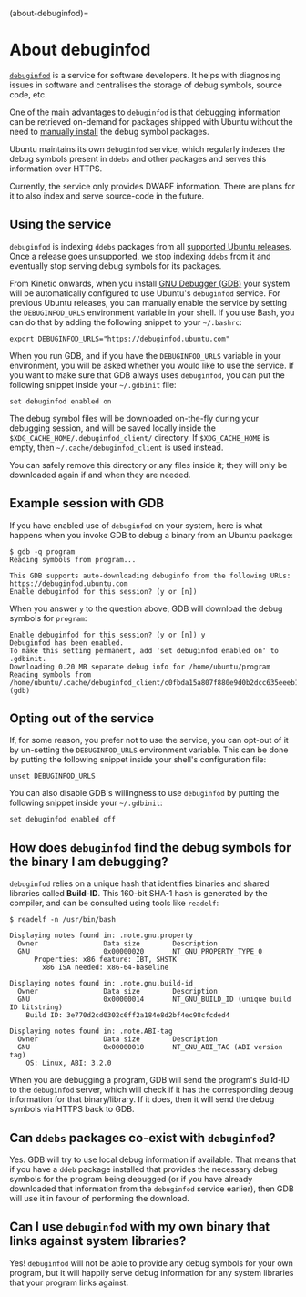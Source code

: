 (about-debuginfod)=
# About debuginfod

[`debuginfod`](https://sourceware.org/elfutils/Debuginfod.html) is a service for software developers. It helps with diagnosing issues in software and centralises the storage of debug symbols, source code, etc.

One of the main advantages to `debuginfod` is that debugging information can be retrieved on-demand for packages shipped with Ubuntu without the need to [manually install](debug-symbol-packages.md) the debug symbol packages.

Ubuntu maintains its own `debuginfod` service, which regularly indexes the debug symbols present in `ddebs` and other packages and serves this information over HTTPS.

Currently, the service only provides DWARF information. There are plans for it to also index and serve source-code in the future.

## Using the service

`debuginfod` is indexing `ddebs` packages from all [supported Ubuntu releases](https://releases.ubuntu.com/).  Once a release goes unsupported, we stop indexing `ddebs` from it and eventually stop serving debug symbols for its packages.

From Kinetic onwards, when you install [GNU Debugger (GDB)](https://www.sourceware.org/gdb/) your system will be automatically configured to use Ubuntu's `debuginfod` service.  For previous Ubuntu releases, you can manually enable the service by setting the `DEBUGINFOD_URLS` environment variable in your shell. If you use Bash, you can do that by adding the following snippet to your `~/.bashrc`:

```text
export DEBUGINFOD_URLS="https://debuginfod.ubuntu.com"
```

When you run GDB, and if you have the `DEBUGINFOD_URLS` variable in your environment, you will be asked whether you would like to use the service.  If you want to make sure that GDB always uses `debuginfod`, you can put the following snippet inside your `~/.gdbinit` file:

```text
set debuginfod enabled on
```

The debug symbol files will be downloaded on-the-fly during your debugging session, and will be saved locally inside the `$XDG_CACHE_HOME/.debuginfod_client/` directory. If `$XDG_CACHE_HOME` is empty, then `~/.cache/debuginfod_client` is used instead.

You can safely remove this directory or any files inside it; they will only be downloaded again if and when they are needed.

## Example session with GDB

If you have enabled use of `debuginfod` on your system, here is what happens when you invoke GDB to debug a binary from an Ubuntu package:

```shell
$ gdb -q program
Reading symbols from program...

This GDB supports auto-downloading debuginfo from the following URLs:
https://debuginfod.ubuntu.com 
Enable debuginfod for this session? (y or [n]) 
```

When you answer `y` to the question above, GDB will download the debug symbols for `program`:

```
Enable debuginfod for this session? (y or [n]) y
Debuginfod has been enabled.
To make this setting permanent, add 'set debuginfod enabled on' to .gdbinit.
Downloading 0.20 MB separate debug info for /home/ubuntu/program
Reading symbols from /home/ubuntu/.cache/debuginfod_client/c0fbda15a807f880e9d0b2dcc635eeeb1f0f728e/debuginfo...                                                                           
(gdb) 
```

## Opting out of the service

If, for some reason, you prefer not to use the service, you can opt-out of it by un-setting the `DEBUGINFOD_URLS` environment variable.  This can be done by putting the following snippet inside your shell's configuration file:

```
unset DEBUGINFOD_URLS
```

You can also disable GDB's willingness to use `debuginfod` by putting the following snippet inside your `~/.gdbinit`:

```
set debuginfod enabled off
```

## How does `debuginfod` find the debug symbols for the binary I am debugging?

`debuginfod` relies on a unique hash that identifies binaries and shared libraries called **Build-ID**.  This 160-bit SHA-1 hash is generated by the compiler, and can be consulted using tools like `readelf`:

```
$ readelf -n /usr/bin/bash

Displaying notes found in: .note.gnu.property
  Owner                Data size        Description
  GNU                  0x00000020       NT_GNU_PROPERTY_TYPE_0
      Properties: x86 feature: IBT, SHSTK
        x86 ISA needed: x86-64-baseline

Displaying notes found in: .note.gnu.build-id
  Owner                Data size        Description
  GNU                  0x00000014       NT_GNU_BUILD_ID (unique build ID bitstring)
    Build ID: 3e770d2cd0302c6ff2a184e8d2bf4ec98cfcded4

Displaying notes found in: .note.ABI-tag
  Owner                Data size        Description
  GNU                  0x00000010       NT_GNU_ABI_TAG (ABI version tag)
    OS: Linux, ABI: 3.2.0
```

When you are debugging a program, GDB will send the program's Build-ID to the `debuginfod` server, which will check if it has the corresponding debug information for that binary/library.  If it does, then it will send the debug symbols via HTTPS back to GDB.

## Can `ddebs` packages co-exist with `debuginfod`?

Yes. GDB will try to use local debug information if available.  That means that if you have a `ddeb` package installed that provides the necessary debug symbols for the program being debugged (or if you have already downloaded that information from the `debuginfod` service earlier), then GDB will use it in favour of performing the download.

## Can I use `debuginfod` with my own binary that links against system libraries?

Yes! `debuginfod` will not be able to provide any debug symbols for your own program, but it will happily serve debug information for any system libraries that your program links against.
